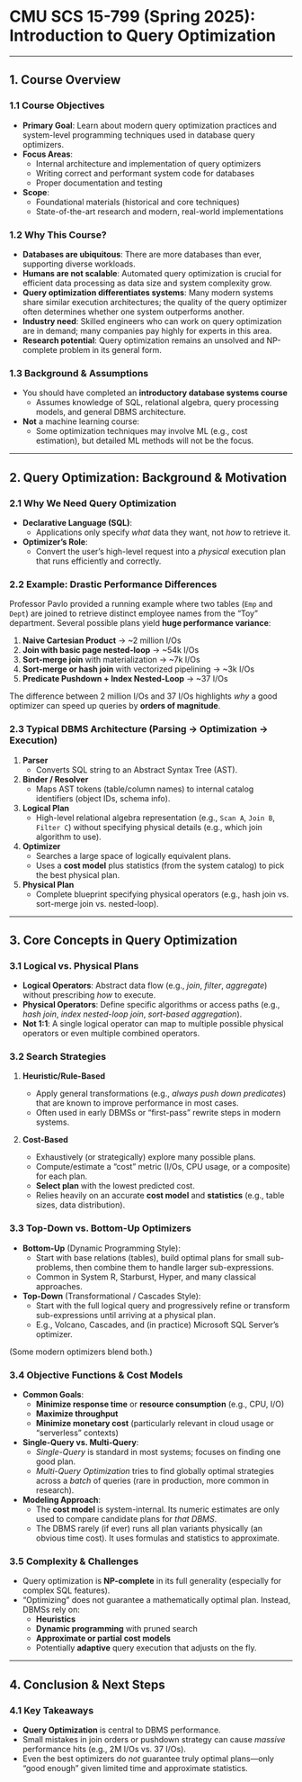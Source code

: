 # CMU SCS 15-799 (Spring 2025): Introduction to Query Optimization

---

## 1. Course Overview

### 1.1 Course Objectives
- **Primary Goal**: Learn about modern query optimization practices and system-level programming techniques used in database query optimizers.
- **Focus Areas**:
  - Internal architecture and implementation of query optimizers
  - Writing correct and performant system code for databases
  - Proper documentation and testing
- **Scope**: 
  - Foundational materials (historical and core techniques)
  - State-of-the-art research and modern, real-world implementations

### 1.2 Why This Course?
- **Databases are ubiquitous**: There are more databases than ever, supporting diverse workloads.
- **Humans are not scalable**: Automated query optimization is crucial for efficient data processing as data size and system complexity grow.
- **Query optimization differentiates systems**: Many modern systems share similar execution architectures; the quality of the query optimizer often determines whether one system outperforms another.
- **Industry need**: Skilled engineers who can work on query optimization are in demand; many companies pay highly for experts in this area.
- **Research potential**: Query optimization remains an unsolved and NP-complete problem in its general form.

### 1.3 Background & Assumptions
- You should have completed an **introductory database systems course**
  - Assumes knowledge of SQL, relational algebra, query processing models, and general DBMS architecture.
- **Not** a machine learning course:  
  - Some optimization techniques may involve ML (e.g., cost estimation), but detailed ML methods will not be the focus.

---

## 2. Query Optimization: Background & Motivation

### 2.1 Why We Need Query Optimization
- **Declarative Language (SQL)**: 
  - Applications only specify *what* data they want, not *how* to retrieve it.
- **Optimizer’s Role**: 
  - Convert the user’s high-level request into a *physical* execution plan that runs efficiently and correctly.

### 2.2 Example: Drastic Performance Differences
Professor Pavlo provided a running example where two tables (`Emp` and `Dept`) are joined to retrieve distinct employee names from the “Toy” department. Several possible plans yield **huge performance variance**:
1. **Naive Cartesian Product** → ~2 million I/Os
2. **Join with basic page nested-loop** → ~54k I/Os
3. **Sort-merge join** with materialization → ~7k I/Os
4. **Sort-merge or hash join** with vectorized pipelining → ~3k I/Os
5. **Predicate Pushdown + Index Nested-Loop** → ~37 I/Os  

The difference between 2 million I/Os and 37 I/Os highlights *why* a good optimizer can speed up queries by **orders of magnitude**.

### 2.3 Typical DBMS Architecture (Parsing → Optimization → Execution)
1. **Parser**  
   - Converts SQL string to an Abstract Syntax Tree (AST).
2. **Binder / Resolver**  
   - Maps AST tokens (table/column names) to internal catalog identifiers (object IDs, schema info).
3. **Logical Plan**  
   - High-level relational algebra representation (e.g., `Scan A`, `Join B`, `Filter C`) without specifying physical details (e.g., which join algorithm to use).
4. **Optimizer**  
   - Searches a large space of logically equivalent plans.
   - Uses a **cost model** plus statistics (from the system catalog) to pick the best physical plan.
5. **Physical Plan**  
   - Complete blueprint specifying physical operators (e.g., hash join vs. sort-merge join vs. nested-loop).

---

## 3. Core Concepts in Query Optimization

### 3.1 Logical vs. Physical Plans
- **Logical Operators**: Abstract data flow (e.g., *join*, *filter*, *aggregate*) without prescribing *how* to execute.
- **Physical Operators**: Define specific algorithms or access paths (e.g., *hash join*, *index nested-loop join*, *sort-based aggregation*).
- **Not 1:1**: A single logical operator can map to multiple possible physical operators or even multiple combined operators.

### 3.2 Search Strategies

1. **Heuristic/Rule-Based**  
   - Apply general transformations (e.g., *always push down predicates*) that are known to improve performance in most cases.
   - Often used in early DBMSs or “first-pass” rewrite steps in modern systems.

2. **Cost-Based**  
   - Exhaustively (or strategically) explore many possible plans.
   - Compute/estimate a “cost” metric (I/Os, CPU usage, or a composite) for each plan.
   - **Select plan** with the lowest predicted cost.
   - Relies heavily on an accurate **cost model** and **statistics** (e.g., table sizes, data distribution).

### 3.3 Top-Down vs. Bottom-Up Optimizers
- **Bottom-Up** (Dynamic Programming Style):
  - Start with base relations (tables), build optimal plans for small sub-problems, then combine them to handle larger sub-expressions.
  - Common in System R, Starburst, Hyper, and many classical approaches.
- **Top-Down** (Transformational / Cascades Style):
  - Start with the full logical query and progressively refine or transform sub-expressions until arriving at a physical plan.
  - E.g., Volcano, Cascades, and (in practice) Microsoft SQL Server’s optimizer.  

(Some modern optimizers blend both.)

### 3.4 Objective Functions & Cost Models
- **Common Goals**:
  - **Minimize response time** or **resource consumption** (e.g., CPU, I/O)
  - **Maximize throughput**
  - **Minimize monetary cost** (particularly relevant in cloud usage or “serverless” contexts)
- **Single-Query vs. Multi-Query**:
  - *Single-Query* is standard in most systems; focuses on finding one good plan.
  - *Multi-Query Optimization* tries to find globally optimal strategies across a *batch* of queries (rare in production, more common in research).
- **Modeling Approach**:
  - The **cost model** is system-internal. Its numeric estimates are only used to compare candidate plans for *that DBMS*.
  - The DBMS rarely (if ever) runs all plan variants physically (an obvious time cost). It uses formulas and statistics to approximate.

### 3.5 Complexity & Challenges
- Query optimization is **NP-complete** in its full generality (especially for complex SQL features).
- “Optimizing” does not guarantee a mathematically optimal plan. Instead, DBMSs rely on:
  - **Heuristics**
  - **Dynamic programming** with pruned search
  - **Approximate or partial cost models**
  - Potentially **adaptive** query execution that adjusts on the fly.

---

## 4. Conclusion & Next Steps

### 4.1 Key Takeaways
- **Query Optimization** is central to DBMS performance.  
- Small mistakes in join orders or pushdown strategy can cause *massive* performance hits (e.g., 2M I/Os vs. 37 I/Os).
- Even the best optimizers do *not* guarantee truly optimal plans—only “good enough” given limited time and approximate statistics.